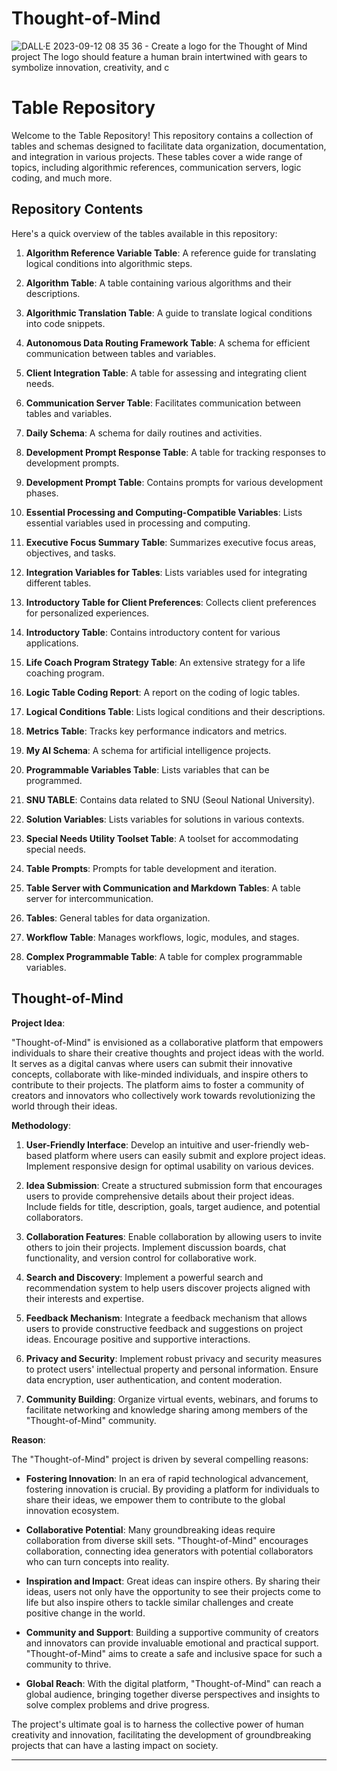# Thought-of-Mind
![DALL·E 2023-09-12 08 35 36 - Create a logo for the Thought of Mind project  The logo should feature a human brain intertwined with gears to symbolize innovation, creativity, and c](https://github.com/nukezie/Thought-of-Mind/assets/114205491/4d30977b-81f7-4665-ad23-a0f3e15ad762)

# Table Repository

Welcome to the Table Repository! This repository contains a collection of tables and schemas designed to facilitate data organization, documentation, and integration in various projects. These tables cover a wide range of topics, including algorithmic references, communication servers, logic coding, and much more.

## Repository Contents

Here's a quick overview of the tables available in this repository:

1. **Algorithm Reference Variable Table**: A reference guide for translating logical conditions into algorithmic steps.

2. **Algorithm Table**: A table containing various algorithms and their descriptions.

3. **Algorithmic Translation Table**: A guide to translate logical conditions into code snippets.

4. **Autonomous Data Routing Framework Table**: A schema for efficient communication between tables and variables.

5. **Client Integration Table**: A table for assessing and integrating client needs.

6. **Communication Server Table**: Facilitates communication between tables and variables.

7. **Daily Schema**: A schema for daily routines and activities.

8. **Development Prompt Response Table**: A table for tracking responses to development prompts.

9. **Development Prompt Table**: Contains prompts for various development phases.

10. **Essential Processing and Computing-Compatible Variables**: Lists essential variables used in processing and computing.

11. **Executive Focus Summary Table**: Summarizes executive focus areas, objectives, and tasks.

12. **Integration Variables for Tables**: Lists variables used for integrating different tables.

13. **Introductory Table for Client Preferences**: Collects client preferences for personalized experiences.

14. **Introductory Table**: Contains introductory content for various applications.

15. **Life Coach Program Strategy Table**: An extensive strategy for a life coaching program.

16. **Logic Table Coding Report**: A report on the coding of logic tables.

17. **Logical Conditions Table**: Lists logical conditions and their descriptions.

18. **Metrics Table**: Tracks key performance indicators and metrics.

19. **My AI Schema**: A schema for artificial intelligence projects.

20. **Programmable Variables Table**: Lists variables that can be programmed.

21. **SNU TABLE**: Contains data related to SNU (Seoul National University).

22. **Solution Variables**: Lists variables for solutions in various contexts.

23. **Special Needs Utility Toolset Table**: A toolset for accommodating special needs.

24. **Table Prompts**: Prompts for table development and iteration.

25. **Table Server with Communication and Markdown Tables**: A table server for intercommunication.

26. **Tables**: General tables for data organization.

27. **Workflow Table**: Manages workflows, logic, modules, and stages.

28. **Complex Programmable Table**: A table for complex programmable variables.

## Thought-of-Mind

**Project Idea**: 

"Thought-of-Mind" is envisioned as a collaborative platform that empowers individuals to share their creative thoughts and project ideas with the world. It serves as a digital canvas where users can submit their innovative concepts, collaborate with like-minded individuals, and inspire others to contribute to their projects. The platform aims to foster a community of creators and innovators who collectively work towards revolutionizing the world through their ideas.

**Methodology**:

1. **User-Friendly Interface**: Develop an intuitive and user-friendly web-based platform where users can easily submit and explore project ideas. Implement responsive design for optimal usability on various devices.

2. **Idea Submission**: Create a structured submission form that encourages users to provide comprehensive details about their project ideas. Include fields for title, description, goals, target audience, and potential collaborators.

3. **Collaboration Features**: Enable collaboration by allowing users to invite others to join their projects. Implement discussion boards, chat functionality, and version control for collaborative work.

4. **Search and Discovery**: Implement a powerful search and recommendation system to help users discover projects aligned with their interests and expertise.

5. **Feedback Mechanism**: Integrate a feedback mechanism that allows users to provide constructive feedback and suggestions on project ideas. Encourage positive and supportive interactions.

6. **Privacy and Security**: Implement robust privacy and security measures to protect users' intellectual property and personal information. Ensure data encryption, user authentication, and content moderation.

7. **Community Building**: Organize virtual events, webinars, and forums to facilitate networking and knowledge sharing among members of the "Thought-of-Mind" community.

**Reason**:

The "Thought-of-Mind" project is driven by several compelling reasons:

- **Fostering Innovation**: In an era of rapid technological advancement, fostering innovation is crucial. By providing a platform for individuals to share their ideas, we empower them to contribute to the global innovation ecosystem.

- **Collaborative Potential**: Many groundbreaking ideas require collaboration from diverse skill sets. "Thought-of-Mind" encourages collaboration, connecting idea generators with potential collaborators who can turn concepts into reality.

- **Inspiration and Impact**: Great ideas can inspire others. By sharing their ideas, users not only have the opportunity to see their projects come to life but also inspire others to tackle similar challenges and create positive change in the world.

- **Community and Support**: Building a supportive community of creators and innovators can provide invaluable emotional and practical support. "Thought-of-Mind" aims to create a safe and inclusive space for such a community to thrive.

- **Global Reach**: With the digital platform, "Thought-of-Mind" can reach a global audience, bringing together diverse perspectives and insights to solve complex problems and drive progress.

The project's ultimate goal is to harness the collective power of human creativity and innovation, facilitating the development of groundbreaking projects that can have a lasting impact on society.

---
